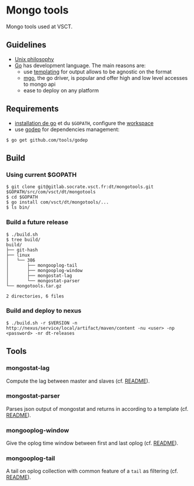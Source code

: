# Mongo tools

Mongo tools used at VSCT.

## Guidelines

* [Unix philosophy](http://www.catb.org/esr/writings/taoup/html/ch01s06.html)
* [Go](http://golang.org/) has development language. The main reasons are: 
  * use [templating](http://golang.org/pkg/text/template/) for output allows to be agnostic on the format
  * [mgo](https://labix.org/mgo), the go driver, is popular and offer high and low level accesses to mongo api
  * ease to deploy on any platform

## Requirements

* [installation de go](https://golang.org/doc/install) et du `$GOPATH`, configure the [workspace](https://golang.org/doc/code.html)
* use [godep](http://github.com/tools/godep) for dependencies management:

```
$ go get github.com/tools/godep
```


## Build

### Using current $GOPATH
```
$ git clone git@gitlab.socrate.vsct.fr:dt/mongotools.git $GOPATH/src/com/vsct/dt/mongotools
$ cd $GOPATH
$ go install com/vsct/dt/mongotools/...
$ ls bin/ 
```

### Build a future release

```
$ ./build.sh
$ tree build/
build/
├── git-hash
├── linux
│   └── 386
│       ├── mongooplog-tail
│       ├── mongooplog-window
│       ├── mongostat-lag
│       └── mongostat-parser
└── mongotools.tar.gz

2 directories, 6 files 
```

### Build and deploy to nexus

```
$ ./build.sh -r $VERSION -n http://nexus/service/local/artifact/maven/content -nu <user> -np <password> -nr dt-releases
```

## Tools

### mongostat-lag

Compute the lag between master and slaves (cf. [README](mongostat-lag/README.md)).

### mongostat-parser

Parses json output of mongostat and returns in according to a template (cf. [README](mongostat-parser/README.md)).

### mongooplog-window

Give the oplog time window between first and last oplog (cf. [README](mongooplog-window/README.md)).

### mongooplog-tail

A tail on oplog collection with common feature of a `tail` as filtering (cf. [README](mongooplog-tail/README.md)).
